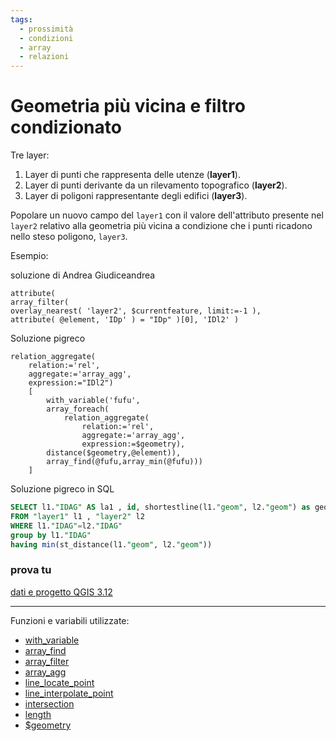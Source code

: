 ```yaml
---
tags:
  - prossimità
  - condizioni
  - array
  - relazioni
---
```


# Geometria più vicina e filtro condizionato

Tre layer: 
1. Layer di punti che rappresenta delle utenze (**layer1**).
2. Layer di punti derivante da un rilevamento topografico (**layer2**).
3. Layer di poligoni rappresentante degli edifici (**layer3**).

Popolare un nuovo campo del `layer1` con il valore dell'attributo presente nel `layer2` relativo alla geometria più vicina a condizione che i punti ricadono nello steso poligono, `layer3`.

Esempio:

soluzione di Andrea Giudiceandrea
```
attribute( 
array_filter( 
overlay_nearest( 'layer2', $currentfeature, limit:=-1 ), 
attribute( @element, 'IDp' ) = "IDp" )[0], 'IDl2' )
```

Soluzione pigreco

```
relation_aggregate( 
	relation:='rel',
	aggregate:='array_agg',
	expression:="IDl2")
	[
		with_variable('fufu',
		array_foreach(
			relation_aggregate( 
				relation:='rel',
				aggregate:='array_agg',
				expression:=$geometry),
		distance($geometry,@element)),
		array_find(@fufu,array_min(@fufu)))
	]
```

Soluzione pigreco in SQL

```sql
SELECT l1."IDAG" AS la1 , id, shortestline(l1."geom", l2."geom") as geom
FROM "layer1" l1 , "layer2" l2 
WHERE l1."IDAG"=l2."IDAG"
group by l1."IDAG"
having min(st_distance(l1."geom", l2."geom"))
```

### prova tu

[dati e progetto QGIS 3.12](https://mega.nz/file/lUgwhIIA#gEwH2RpsdkNFGWM6qvqDFnXcMS6IIlfqhnkJnH3m164)

---

Funzioni e variabili utilizzate:

* [with_variable](../gr_funzioni/variabili/with_variable.md)
* [array_find](../gr_funzioni/array/array_unico.md#array_find)
* [array_filter](../gr_funzioni/array/array_unico.md#array_filter)
* [array_agg](../gr_funzioni/aggrega/aggrega_unico.md#array_agg)
* [line_locate_point](../gr_funzioni/geometria/geometria_unico.md#line_locate_point)
* [line_interpolate_point](../gr_funzioni/geometria/geometria_unico.md#line_interpolate_point)
* [intersection](../gr_funzioni/geometria/geometria_unico.md#intersection)
* [length](../gr_funzioni/geometria/geometria_unico.md#length)
* [$geometry](../gr_funzioni/geometria/geometria_unico.md#geometry)
